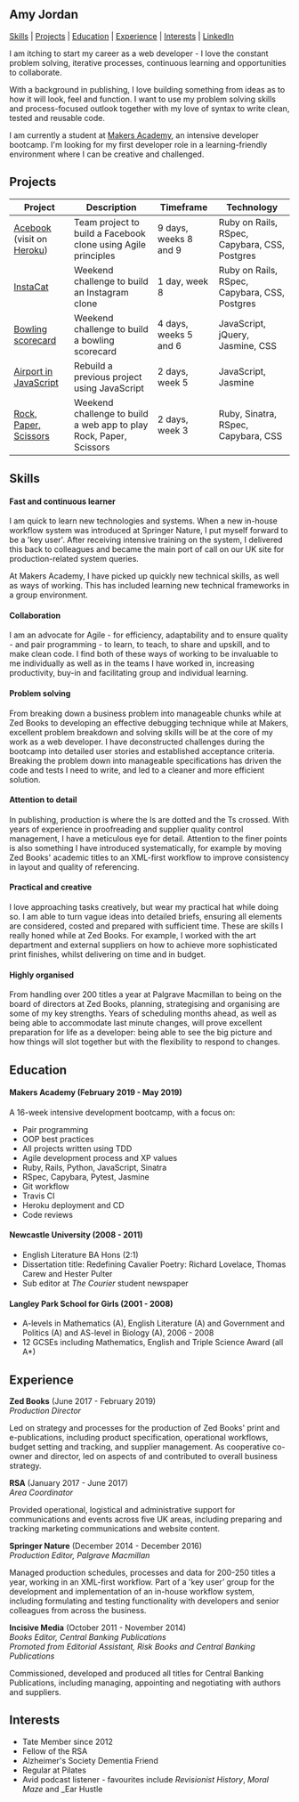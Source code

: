 ## Amy Jordan

[Skills](#Skills) | [Projects](#Projects) | [Education](#Education) | [Experience](#Experience) | [Interests](#Interests) | [LinkedIn](https://www.linkedin.com/in/amy-jordan-37667743/)

I am itching to start my career as a web developer - I love the constant problem solving, iterative processes, continuous learning and opportunities to collaborate.

With a background in publishing, I love building something from ideas as to how it will look, feel and function. I want to use my problem solving skills and process-focused outlook together with my love of syntax to write clean, tested and reusable code.

I am currently a student at [Makers Academy](https://makers.tech/), an intensive developer bootcamp. I'm looking for my first developer role in a learning-friendly environment where I can be creative and challenged.

## Projects

| Project | Description | Timeframe | Technology |
| ----- | ----- | ----- | ----- |
| [Acebook](https://github.com/amyj0rdan/acebook-plaicebook) (visit on [Heroku](https://plaicebook.herokuapp.com/)) | Team project to build a Facebook clone using Agile principles | 9 days, weeks 8 and 9 | Ruby on Rails, RSpec, Capybara, CSS, Postgres |
| [InstaCat](https://github.com/amyj0rdan/instagram-challenge) | Weekend challenge to build an Instagram clone | 1 day, week 8 | Ruby on Rails, RSpec, Capybara, CSS, Postgres |
| [Bowling scorecard](https://github.com/amyj0rdan/bowling-challenge) | Weekend challenge to build a bowling scorecard | 4 days, weeks 5 and 6 |  JavaScript, jQuery, Jasmine, CSS |
| [Airport in JavaScript](https://github.com/amyj0rdan/airport_challenge_js) | Rebuild a previous project using JavaScript | 2 days, week 5 | JavaScript, Jasmine |
| [Rock, Paper, Scissors](https://github.com/amyj0rdan/rps-challenge) | Weekend challenge to build a web app to play Rock, Paper, Scissors | 2 days, week 3 | Ruby, Sinatra, RSpec, Capybara, CSS |

## Skills

#### Fast and continuous learner

I am quick to learn new technologies and systems. When a new in-house workflow system was introduced at Springer Nature, I put myself forward to be a 'key user'. After receiving intensive training on the system, I delivered this back to colleagues and became the main port of call on our UK site for production-related system queries.

At Makers Academy, I have picked up quickly new technical skills, as well as ways of working. This has included learning new technical frameworks in a group environment.

#### Collaboration

I am an advocate for Agile - for efficiency, adaptability and to ensure quality - and pair programming - to learn, to teach, to share and upskill, and to make clean code. I find both of these ways of working to be invaluable to me individually as well as in the teams I have worked in, increasing productivity, buy-in and facilitating group and individual learning.

#### Problem solving

From breaking down a business problem into manageable chunks while at Zed Books to developing an effective debugging technique while at Makers, excellent problem breakdown and solving skills will be at the core of my work as a web developer. I have deconstructed challenges during the bootcamp into detailed user stories and established acceptance criteria. Breaking the problem down into manageable specifications has driven the code and tests I need to write, and led to a cleaner and more efficient solution.

#### Attention to detail

In publishing, production is where the Is are dotted and the Ts crossed. With years of experience in proofreading and supplier quality control management, I have a meticulous eye for detail. Attention to the finer points is also something I have introduced systematically, for example by moving Zed Books' academic titles to an XML-first workflow to improve consistency in layout and quality of referencing.

#### Practical and creative

I love approaching tasks creatively, but wear my practical hat while doing so. I am able to turn vague ideas into detailed briefs, ensuring all elements are considered, costed and prepared with sufficient time. These are skills I really honed while at Zed Books. For example, I worked with the art department and external suppliers on how to achieve more sophisticated print finishes, whilst delivering on time and in budget.

#### Highly organised

From handling over 200 titles a year at Palgrave Macmillan to being on the board of directors at Zed Books, planning, strategising and organising are some of my key strengths. Years of scheduling months ahead, as well as being able to accommodate last minute changes, will prove excellent preparation for life as a developer: being able to see the big picture and how things will slot together but with the flexibility to respond to changes.

## Education

#### Makers Academy (February 2019 - May 2019)

A 16-week intensive development bootcamp, with a focus on:

- Pair programming
- OOP best practices
- All projects written using TDD
- Agile development process and XP values
- Ruby, Rails, Python, JavaScript, Sinatra
- RSpec, Capybara, Pytest, Jasmine
- Git workflow
- Travis CI
- Heroku deployment and CD
- Code reviews

#### Newcastle University (2008 - 2011)

- English Literature BA Hons (2:1)
- Dissertation title: Redefining Cavalier Poetry: Richard Lovelace, Thomas Carew and Hester Pulter
- Sub editor at _The Courier_ student newspaper

#### Langley Park School for Girls (2001 - 2008)

- A-levels in Mathematics (A), English Literature (A) and Government and Politics (A) and AS-level in Biology (A), 2006 - 2008
- 12 GCSEs including Mathematics, English and Triple Science Award (all A*)

## Experience

**Zed Books** (June 2017 - February 2019)    
*Production Director*

Led on strategy and processes for the production of Zed Books' print and e-publications, including product specification, operational workflows, budget setting and tracking, and supplier management.
As cooperative co-owner and director, led on aspects of and contributed to overall business strategy.

**RSA** (January 2017 - June 2017)   
*Area Coordinator*

Provided operational, logistical and administrative support for communications and events across five UK areas, including preparing and tracking marketing communications and website content.

**Springer Nature** (December 2014 - December 2016)   
*Production Editor, Palgrave Macmillan*

Managed production schedules, processes and data for 200-250 titles a year, working in an XML-first workflow.
Part of a 'key user’ group for the development and implementation of an in-house workflow system, including formulating and testing functionality with developers and senior colleagues from across the business.

**Incisive Media** (October 2011 - November 2014)   
*Books Editor, Central Banking Publications*   
*Promoted from Editorial Assistant, Risk Books and Central Banking Publications*

Commissioned, developed and produced all titles for Central Banking Publications, including managing, appointing and negotiating with authors and suppliers.

## Interests

- Tate Member since 2012
- Fellow of the RSA
- Alzheimer's Society Dementia Friend
- Regular at Pilates
- Avid podcast listener - favourites include _Revisionist History_, _Moral Maze_ and _Ear Hustle
